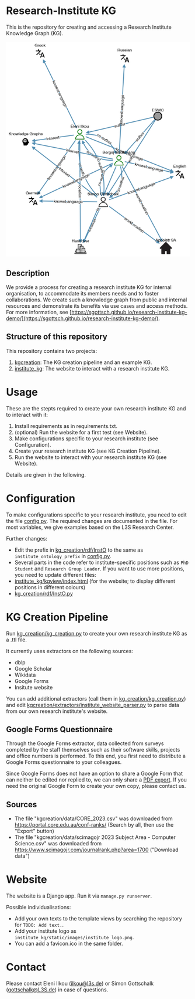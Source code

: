 # Research-Institute KG

This is the repository for creating and accessing a Research Institute Knowledge Graph (KG).

![Example Screenshot of a KG](material/example_graph_screenshot.png)

## Description

We provide a process for creating a research institute KG for internal organisation, to accommodate its members needs and to foster collaborations. 
We create such a knowledge graph from public and internal resources and demonstrate its benefits via use cases and access methods.
For more information, see [https://sgottsch.github.io/research-institute-kg-demo/](https://sgottsch.github.io/research-institute-kg-demo/).

## Structure of this repository

This repository contains two projects:
1. [kgcreation](kgcreation): The KG creation pipeline and an example KG.
2. [institute_kg](institute_kg): The website to interact with a research institute KG.

# Usage

These are the stepts required to create your own research institute KG and to interact with it:

1. Install requirements as in requirements.txt.
2. (optional) Run the website for a first test (see Website).
3. Make configurations specific to your research institute (see Configuration).
4. Create your research institute KG (see KG Creation Pipeline).
5. Run the website to interact with your research institute KG (see Website).

Details are given in the following.

# Configuration

To make configurations specific to your research institute, you need to edit the file [config.py](config.py). The required changes are documented in the file. For most variables, we give examples based on the L3S Research Center.

Further changes:
- Edit the prefix in [kg_creation/rdf/InstO](kg_creation/rdf/InstO) to the same as ``institute_ontology_prefix`` in [config.py](config.py).
- Several parts in the code refer to institute-specific positions such as ``PhD Student`` and ``Research Group Leader``. If you want to use more positions, you need to update different files:
 - [institute_kg/kgview/index.html](institute_kg/kgview/index.html) (for the website; to display different positions in different colours)
 - [kg_creation/rdf/InstO.py](kg_creation/rdf/InstO.py)

# KG Creation Pipeline

Run [kg_creation/kg_creation.py](kg_creation/kg_creation.py) to create your own research institute KG as a .ttl file.

It currently uses extractors on the following sources:
- dblp
- Google Scholar
- Wikidata
- Google Forms
- Insitute website

You can add additional extractors (call them in [kg_creation/kg_creation.py](kg_creation/kg_creation.py)) and edit [kgcreation/extractors/institute_website_parser.py](kgcreation/extractors/institute_website_parser.py) to parse data from our own research institute's website.

## Google Forms Questionnaire

Through the Google Forms extractor, data collected from surveys completed by the staff themselves such as their software skills, projects and office numbers is performed. To this end, you first need to distribute a Google Forms questionnaire to your colleagues.

Since Google Forms does not have an option to share a Google Form that can neither be edited nor replied to, we can only share a [PDF export](material/google_forms_questionnaire.pdf).
If you need the original Google Form to create your own copy, please contact us.

## Sources
- The file "kgcreation/data/CORE_2023.csv" was downloaded from https://portal.core.edu.au/conf-ranks/ (Search by all, then use the "Export" button)
- The file "kgcreation/data/scimagojr 2023 Subject Area - Computer Science.csv" was downloaded from https://www.scimagojr.com/journalrank.php?area=1700 ("Download data")

# Website

The website is a Django app. Run it via ``manage.py runserver``.

Possible individualisations:
- Add your own texts to the template views by searching the repository for ``TODO: Add text.``.
- Add your institute logo as ``institute_kg/static/images/institute_logo.png``.
- You can add a favicon.ico in the same folder.

# Contact

Please contact Eleni Ilkou ([ilkou@l3s.de](mailto:ilkou@L3S.de)) or Simon Gottschalk ([gottschalk@L3S.de](mailto:gottschalk@L3S.de)) in case of questions.